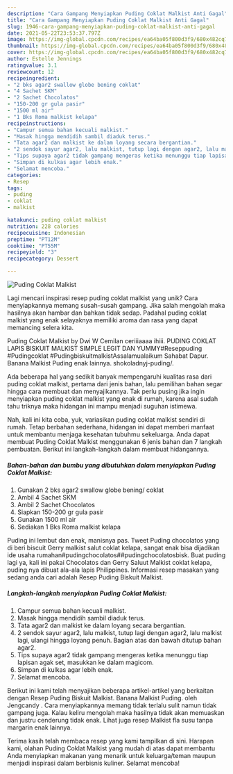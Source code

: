 ```yaml
---
description: "Cara Gampang Menyiapkan Puding Coklat Malkist Anti Gagal"
title: "Cara Gampang Menyiapkan Puding Coklat Malkist Anti Gagal"
slug: 1946-cara-gampang-menyiapkan-puding-coklat-malkist-anti-gagal
date: 2021-05-22T23:53:37.797Z
image: https://img-global.cpcdn.com/recipes/ea64ba05f800d3f9/680x482cq70/puding-coklat-malkist-foto-resep-utama.jpg
thumbnail: https://img-global.cpcdn.com/recipes/ea64ba05f800d3f9/680x482cq70/puding-coklat-malkist-foto-resep-utama.jpg
cover: https://img-global.cpcdn.com/recipes/ea64ba05f800d3f9/680x482cq70/puding-coklat-malkist-foto-resep-utama.jpg
author: Estelle Jennings
ratingvalue: 3.1
reviewcount: 12
recipeingredient:
- "2 bks agar2 swallow globe bening coklat"
- "4 Sachet SKM"
- "2 Sachet Chocolatos"
- "150-200 gr gula pasir"
- "1500 ml air"
- "1 Bks Roma malkist kelapa"
recipeinstructions:
- "Campur semua bahan kecuali malkist."
- "Masak hingga mendidih sambil diaduk terus."
- "Tata agar2 dan malkist ke dalam loyang secara bergantian."
- "2 sendok sayur agar2, lalu malkist, tutup lagi dengan agar2, lalu malkist lagi, ulangi hingga loyang penuh. Bagian atas dan bawah ditutup bahan agar2."
- "Tips supaya agar2 tidak gampang mengeras ketika menunggu tiap lapisan agak set, masukkan ke dalam magicom."
- "Simpan di kulkas agar lebih enak."
- "Selamat mencoba."
categories:
- Resep
tags:
- puding
- coklat
- malkist

katakunci: puding coklat malkist 
nutrition: 228 calories
recipecuisine: Indonesian
preptime: "PT12M"
cooktime: "PT55M"
recipeyield: "3"
recipecategory: Dessert

---
```



![Puding Coklat Malkist](https://img-global.cpcdn.com/recipes/ea64ba05f800d3f9/680x482cq70/puding-coklat-malkist-foto-resep-utama.jpg)

Lagi mencari inspirasi resep puding coklat malkist yang unik? Cara menyiapkannya memang susah-susah gampang. Jika salah mengolah maka hasilnya akan hambar dan bahkan tidak sedap. Padahal puding coklat malkist yang enak selayaknya memiliki aroma dan rasa yang dapat memancing selera kita.

Puding Coklat Malkist by Dwi W Cemilan ceriiiaaaa ihiii. PUDING COKLAT LAPIS BISKUIT MALKIST SIMPLE LEGIT DAN YUMMY#Reseppuding #Pudingcoklat #PudingbiskuitmalkistAssalamualaikum Sahabat Dapur. Banana Malkist Puding enak lainnya. shokoladnyj-puding/.

Ada beberapa hal yang sedikit banyak mempengaruhi kualitas rasa dari puding coklat malkist, pertama dari jenis bahan, lalu pemilihan bahan segar hingga cara membuat dan menyajikannya. Tak perlu pusing jika ingin menyiapkan puding coklat malkist yang enak di rumah, karena asal sudah tahu triknya maka hidangan ini mampu menjadi suguhan istimewa.


Nah, kali ini kita coba, yuk, variasikan puding coklat malkist sendiri di rumah. Tetap berbahan sederhana, hidangan ini dapat memberi manfaat untuk membantu menjaga kesehatan tubuhmu sekeluarga. Anda dapat membuat Puding Coklat Malkist menggunakan 6 jenis bahan dan 7 langkah pembuatan. Berikut ini langkah-langkah dalam membuat hidangannya.

<!--inarticleads1-->

##### Bahan-bahan dan bumbu yang dibutuhkan dalam menyiapkan Puding Coklat Malkist:

1. Gunakan 2 bks agar2 swallow globe bening/ coklat
1. Ambil 4 Sachet SKM
1. Ambil 2 Sachet Chocolatos
1. Siapkan 150-200 gr gula pasir
1. Gunakan 1500 ml air
1. Sediakan 1 Bks Roma malkist kelapa


Puding ini lembut dan enak, manisnya pas. Tweet Puding chocolatos yang di beri biscuit Gerry malkist salut coklat kelapa, sangat enak bisa dijadikan ide usaha rumahan#pudingchocolatos##pudingchocolatosbisk. Buat puding lagi ya, kali ini pakai Chocolatos dan Gerry Saluut Malkist coklat kelapa, puding nya dibuat ala-ala lapis Philippines. Informasi resep masakan yang sedang anda cari adalah Resep Puding Biskuit Malkist. 

<!--inarticleads2-->

##### Langkah-langkah menyiapkan Puding Coklat Malkist:

1. Campur semua bahan kecuali malkist.
1. Masak hingga mendidih sambil diaduk terus.
1. Tata agar2 dan malkist ke dalam loyang secara bergantian.
1. 2 sendok sayur agar2, lalu malkist, tutup lagi dengan agar2, lalu malkist lagi, ulangi hingga loyang penuh. Bagian atas dan bawah ditutup bahan agar2.
1. Tips supaya agar2 tidak gampang mengeras ketika menunggu tiap lapisan agak set, masukkan ke dalam magicom.
1. Simpan di kulkas agar lebih enak.
1. Selamat mencoba.


Berikut ini kami telah menyajikan beberapa artikel-artikel yang berkaitan dengan Resep Puding Biskuit Malkist. Banana Malkist Puding. oleh ️ Jengcandy ️. Cara menyiapkannya memang tidak terlalu sulit namun tidak gampang juga. Kalau keliru mengolah maka hasilnya tidak akan memuaskan dan justru cenderung tidak enak. Lihat juga resep Malkist fla susu tanpa margarin enak lainnya. 

Terima kasih telah membaca resep yang kami tampilkan di sini. Harapan kami, olahan Puding Coklat Malkist yang mudah di atas dapat membantu Anda menyiapkan makanan yang menarik untuk keluarga/teman maupun menjadi inspirasi dalam berbisnis kuliner. Selamat mencoba!

